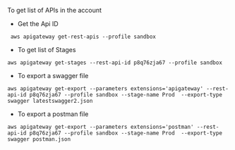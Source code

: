 To get list of APIs in the account
- Get the Api ID
```
 aws apigateway get-rest-apis --profile sandbox
 ```
 - To get list of Stages
 ```
 aws apigateway get-stages --rest-api-id p8q76zja67 --profile sandbox
 ```
 - To export a swagger file
 ```
 aws apigateway get-export --parameters extensions='apigateway' --rest-api-id p8q76zja67 --profile sandbox --stage-name Prod  --export-type swagger latestswagger2.json
 ```
 - To export a postman file
 ```
 aws apigateway get-export --parameters extensions='postman' --rest-api-id p8q76zja67 --profile sandbox --stage-name Prod  --export-type swagger postman.json
 ```